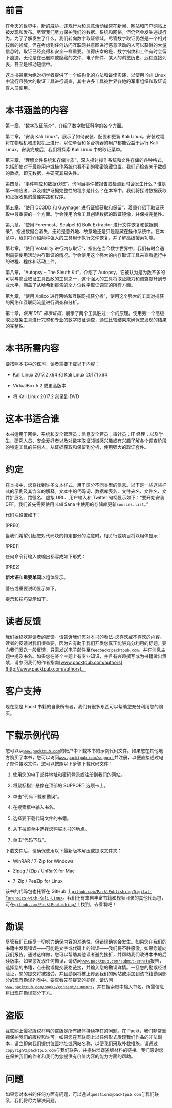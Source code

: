 # 前言

在今天的世界中，新的威胁、违规行为和恶意活动经常在新闻、网站和门户网站上被发现和发布。尽管我们尽力保护我们的数据、系统和网络，但仍然会发生违规行为。为了了解发生了什么，我们转向数字取证领域。尽管数字取证仍然是一个相对较新的领域，但在考虑到任何访问互联网并意图进行恶意活动的人可以获得的大量信息时，取证已经变得和安全一样重要。值得庆幸的是，数字指纹和工件有时会留下痕迹，无论是在已删除或隐藏的文件、电子邮件、某人的浏览历史、远程连接列表，甚至是移动短信中。

这本书甚至为绝对初学者提供了一个结构化的方法和最佳实践，以使用 Kali Linux 中流行且强大的取证工具进行调查，其中许多工具被世界各地的军事组织和取证调查人员使用。

# 本书涵盖的内容

第一章，“数字取证简介”，介绍了数字取证科学的各个方面。

第二章，“安装 Kali Linux”，展示了如何安装、配置和更新 Kali Linux。安装过程将在物理机和虚拟机上进行，以使单台和多台机器的用户都能受益于运行 Kali Linux。安装完成后，我们将探索 Kali Linux 中的取证菜单。

第三章，“理解文件系统和存储介质”，深入探讨操作系统和文件存储的各种格式，包括即使对于最终用户或操作系统也看不到的秘密隐藏位置。我们还检查关于数据的数据，即元数据，并研究其易失性。

第四章，“事件响应和数据获取”，询问当事件被报告或检测到时会发生什么？谁是第一响应者，以及维护证据完整性的程序是什么？在本章中，我们将探讨数据获取和证据收集的最佳实践和程序。

第五章，“使用 DC3DD 和 Guymager 进行证据获取和保留”，着重介绍了取证获取中最重要的一个方面。学会使用哈希工具创建数据的取证镜像，并保持完整性。

第六章，“使用 Foremost、Scalpel 和 Bulk Extractor 进行文件恢复和数据刻录”，指出数据会消失，无论是意外地、故意地还是只是隐藏在操作系统中。在本章中，我们将介绍两种强大的工具用于执行文件恢复，并了解高级搜索功能。

第七章，“使用 Volatility 进行内存取证”，指出在当今数字世界中，我们有时会遇到需要使用活动内存取证的情况。学会使用这个强大的内存取证工具来查看运行中的进程、程序和活动工件。

第八章，“Autopsy – The Sleuth Kit”，介绍了 Autopsy，它被认为是为数不多的可以与商业取证工具匹敌的工具之一，这个强大的工具将取证能力和调查提升到专业水平，涵盖了从哈希到报告的全方位数字取证调查的所有方面。

第九章，“使用 Xplico 进行网络和互联网捕获分析”，使用这个强大的工具对捕获的网络和互联网流量进行调查和分析。

第十章，*使用 DFF 揭示证据*，展示了两个工具胜过一个的原理。使用另一个高级取证框架工具进行完整和专业的数字取证调查，通过比较结果来确保您发现的结果的完整性。

# 本书所需内容

要按照本书中的练习，读者需要下载以下内容：

+   Kali Linux 2017.2 x64 和 Kali Linux 2017.1 x64

+   VirtualBox 5.2 或更高版本

+   将 Kali Linux 2017.2 刻录到 DVD

# 这本书适合谁

本书适用于网络、系统和安全管理员；信息安全官员；审计员；IT 经理；以及学生、研究人员、安全爱好者以及对数字取证领域感兴趣或有兴趣了解各个调查阶段的特定工具的任何人，从证据获取和保留到分析，使用强大的取证套件。

# 约定

在本书中，您将找到许多文本样式，用于区分不同类型的信息。以下是一些这些样式的示例及其含义的解释。文本中的代码词、数据库表名、文件夹名、文件名、文件扩展名、路径名、虚拟 URL、用户输入和 Twitter 句柄显示如下：“要开始安装 DFF，我们首先需要使用 Kali Sana 中使用的存储库更新`sources.list`。”

代码块设置如下：

[PRE0]

当我们希望引起您对代码块的特定部分的注意时，相关行或项目将以粗体显示：

[PRE1]

任何命令行输入或输出都写成如下形式：

[PRE2]

**新术语**和**重要单词**以粗体显示。

警告或重要说明显示如下。

提示和技巧显示如下。

# 读者反馈

我们始终欢迎读者的反馈。请告诉我们您对本书的看法-您喜欢或不喜欢的内容。读者的反馈对我们很重要，因为它有助于我们开发您真正能够充分利用的标题。要向我们发送一般反馈，只需发送电子邮件至`feedback@packtpub.com`，并在消息主题中提及书名。如果您在某个主题上有专业知识，并且有兴趣撰写或为书籍做出贡献，请参阅我们的作者指南[www.packtpub.com/authors](http://www.packtpub.com/authors)。

# 客户支持

现在您是 Packt 书籍的自豪所有者，我们有很多东西可以帮助您充分利用您的购买。

# 下载示例代码

您可以从[`www.packtpub.com`](http://www.packtpub.com)的帐户中下载本书的示例代码文件。如果您在其他地方购买了本书，您可以访问[`www.packtpub.com/support`](http://www.packtpub.com/support)并注册，以便直接通过电子邮件接收文件。您可以按照以下步骤下载代码文件：

1.  使用您的电子邮件地址和密码登录或注册到我们的网站。

1.  将鼠标指针悬停在顶部的 SUPPORT 选项卡上。

1.  单击“代码下载和勘误”。

1.  在搜索框中输入书名。

1.  选择要下载代码文件的书籍。

1.  从下拉菜单中选择您购买本书的地点。

1.  单击“代码下载”。

下载文件后，请确保使用以下最新版本解压或提取文件夹：

+   WinRAR / 7-Zip for Windows

+   Zipeg / iZip / UnRarX for Mac

+   7-Zip / PeaZip for Linux

该书的代码包也托管在 GitHub 上[`github.com/PacktPublishing/Digital-Forensics-with-Kali-Linux`](https://github.com/PacktPublishing/Digital-Forensics-with-Kali-Linux)。我们还有来自丰富书籍和视频目录的其他代码包，可在[`github.com/PacktPublishing/`](https://github.com/PacktPublishing/)上找到。去看看吧！

# 勘误

尽管我们已经尽一切努力确保内容的准确性，但错误确实会发生。如果您在我们的书籍中发现错误——可能是文字或代码上的错误——我们将不胜感激，如果您能向我们报告。通过这样做，您可以帮助其他读者避免挫折，并帮助我们改进本书的后续版本。如果您发现任何勘误，请访问[`www.packtpub.com/submit-errata`](http://www.packtpub.com/submit-errata)报告，选择您的书籍，点击勘误提交表格链接，并输入您的勘误详情。一旦您的勘误经过验证，您的提交将被接受，并且勘误将被上传到我们的网站或添加到该书籍勘误部分的现有勘误列表中。要查看先前提交的勘误，请访问[`www.packtpub.com/books/content/support`](https://www.packtpub.com/books/content/support)，并在搜索框中输入书名。所需信息将出现在勘误部分下方。

# 盗版

互联网上侵犯版权材料的盗版是所有媒体持续存在的问题。在 Packt，我们非常重视保护我们的版权和许可。如果您在互联网上以任何形式发现我们作品的非法副本，请立即向我们提供位置地址或网站名称，以便我们采取补救措施。请通过`copyright@packtpub.com`与我们联系，并提供涉嫌盗版材料的链接。我们感谢您在保护我们的作者和我们为您提供有价值内容的能力方面的帮助。

# 问题

如果您对本书的任何方面有问题，可以通过`questions@packtpub.com`与我们联系，我们将尽力解决问题。
